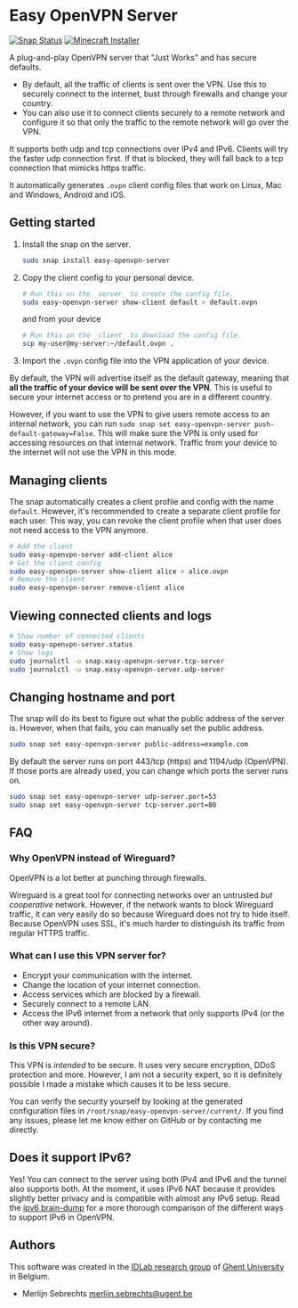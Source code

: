 # Easy OpenVPN Server

[![Snap Status](https://build.snapcraft.io/badge/IBCNServices/easy-openvpn-server.svg)](https://build.snapcraft.io/user/IBCNServices/easy-openvpn-server) [![Minecraft Installer](https://snapcraft.io/easy-openvpn-server/badge.svg)](https://snapcraft.io/easy-openvpn-server)

A plug-and-play OpenVPN server that "Just Works" and has secure defaults.

* By default, all the traffic of clients is sent over the VPN. Use this to securely connect to the internet, bust through firewalls and change your country.
* You can also use it to connect clients securely to a remote network and configure it so that only the traffic to the remote network will go over the VPN.

It supports both udp and tcp connections over IPv4 and IPv6. Clients will try the faster udp connection first. If that is blocked, they will fall back to a tcp connection that mimicks https traffic.

It automatically generates `.ovpn` client config files that work on Linux, Mac and Windows, Android and iOS.

## Getting started

1. Install the snap on the server.

   ```bash
   sudo snap install easy-openvpn-server
   ```

2. Copy the client config to your personal device.

   ```bash
   # Run this on the _server_ to create the config file.
   sudo easy-openvpn-server show-client default > default.ovpn
   ```

   and from your device

   ```bash
   # Run this on the _client_ to download the config file.
   scp my-user@my-server:~/default.ovpn .
   ```

3. Import the `.ovpn` config file into the VPN application of your device.

By default, the VPN will advertise itself as the default gateway, meaning that **all the traffic of your device will be sent over the VPN**. This is useful to secure your internet access or to pretend you are in a different country.

However, if you want to use the VPN to give users remote access to an internal network, you can run `sudo snap set easy-openvpn-server push-default-gateway=False`. This will make sure the VPN is only used for accessing resources on that internal network. Traffic from your device to the internet will not use the VPN in this mode.

## Managing clients

The snap automatically creates a client profile and config with the name `default`. However, it's recommended to create a separate client profile for each user. This way, you can revoke the client profile when that user does not need access to the VPN anymore.

```bash
# Add the client
sudo easy-openvpn-server add-client alice
# Get the client config
sudo easy-openvpn-server show-client alice > alice.ovpn
# Remove the client
sudo easy-openvpn-server remove-client alice
```

## Viewing connected clients and logs

```bash
# Show number of connected clients
sudo easy-openvpn-server.status
# Show logs
sudo journalctl -u snap.easy-openvpn-server.tcp-server
sudo journalctl -u snap.easy-openvpn-server.udp-server
```

## Changing hostname and port

The snap will do its best to figure out what the public address of the server is. However, when that fails, you can manually set the public address.

```bash
sudo snap set easy-openvpn-server public-address=example.com
```

By default the server runs on port 443/tcp (https) and 1194/udp (OpenVPN). If those ports are already used, you can change which ports the server runs on.

```bash
sudo snap set easy-openvpn-server udp-server.port=53
sudo snap set easy-openvpn-server tcp-server.port=80
```

## FAQ

### Why OpenVPN instead of Wireguard?

OpenVPN is a lot better at punching through firewalls.

Wireguard is a great tool for connecting networks over an untrusted *but cooperative* network. However, if the network wants to block Wireguard traffic, it can very easily do so because Wireguard does not try to hide itself. Because OpenVPN uses SSL, it's much harder to distinguish its traffic from regular HTTPS traffic.

### What can I use this VPN server for?

* Encrypt your communication with the internet.
* Change the location of your internet connection.
* Access services which are blocked by a firewall.
* Securely connect to a remote LAN.
* Access the IPv6 internet from a network that only supports IPv4 (or the other way around).

### Is this VPN secure?

This VPN is _intended_ to be secure. It uses very secure encryption, DDoS protection and more. However, I am not a security expert, so it is definitely possible I made a mistake which causes it to be less secure.

You can verify the security yourself by looking at the generated configuration files in `/root/snap/easy-openvpn-server/current/`. If you find any issues, please let me know either on GitHub or by contacting me directly.

## Does it support IPv6?

Yes! You can connect to the server using both IPv4 and IPv6 and the tunnel also supports both. At the moment, it uses IPv6 NAT because it provides slightly better privacy and is compatible with almost any IPv6 setup. Read the [ipv6 brain-dump](./ipv6.md) for a more thorough comparison of the different ways to support IPv6 in OpenVPN.

## Authors

This software was created in the [IDLab research group](https://idlab.technology/) of [Ghent University](https://www.ugent.be/en) in Belgium.

* Merlijn Sebrechts <merlijn.sebrechts@ugent.be>
